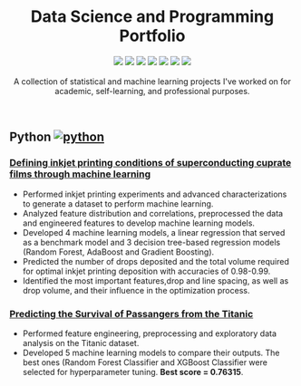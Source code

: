 <h1 align="center">Data Science and Programming Portfolio</h1>  
<p align="center">
  <img src="https://img.shields.io/badge/-%2315509E.svg?&logo=r&logoColor=white" />
  <img src="https://img.shields.io/badge/Python-3670A0?&logo=python&logoColor=ffffff" />
  <img src="https://img.shields.io/badge/NumPy-%23013243.svg?&logo=numpy&logoColor=white"/> 
  <img src="https://img.shields.io/badge/pandas-%23130754.svg?logo=pandas&logoColor=white"/>
  <img src="https://img.shields.io/badge/scikit--learn-%23F89939.svg?&logo=scikit-learn&logoColor=white"/>
  <img src="https://img.shields.io/badge/Plotly-%233F4F75.svg?&logo=plotly&logoColor=white"/>
  <img src="https://img.shields.io/badge/Jupyter-%23F37725.svg?&logo=jupyter&logoColor=white"/>  <br/> <br/>
  A collection of statistical and machine learning projects I've worked on for academic, self-learning, and professional purposes. 
</p>
<br/>

## Python [![python][1]][2]
### [Defining inkjet printing conditions of superconducting cuprate films through machine learning]([https://pubs.rsc.org/en/content/articlepdf/2022/tc/d1tc05913k])
- Performed inkjet printing experiments and advanced characterizations to generate a dataset to perform machine learning.
- Analyzed feature distribution and correlations, preprocessed the data and engineered features to develop machine learning models.
- Developed 4 machine learning models, a linear regression that served as a benchmark model and 3 decision tree-based regression models (Random Forest, AdaBoost and Gradient Boosting).
- Predicted the number of drops deposited and the total volume required for optimal inkjet printing deposition with accuracies of 0.98-0.99.
- Identified the most important features,drop and line spacing, as well as drop volume, and their influence in the optimization process.

### [Predicting the Survival of Passangers from the Titanic]([https://www.kaggle.com/code/albertqueralto/surviving-titanic-with-ml])
- Performed feature engineering, preprocessing and exploratory data analysis on the Titanic dataset.
- Developed 5 machine learning models to compare their outputs. The best ones (Random Forest Classifier and XGBoost Classifier were selected for hyperparameter tuning. <b>Best score = 0.76315</b>.




<!-- icons -->
[1]: [https://img.shields.io/badge/Python-3776AB?style=for-the-badge&logo=python&logoColor](https://github.com/kellibelcher/kellibelcher/blob/main/images/python24.png) (Python) 
[2]: https://www.python.org/
